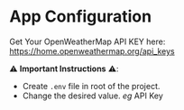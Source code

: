 <div align="center">
    <b><a href="" target="_blank">
    </a></b>
</div>

# App Configuration

Get Your OpenWeatherMap API KEY here: https://home.openweathermap.org/api_keys

⚠️ **Important Instructions** ⚠️:

- Create `.env` file in root of the project.
- Change the desired value. _eg_ API Key

